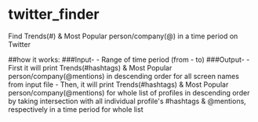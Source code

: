 # twitter_finder
Find Trends(#) &amp; Most Popular person/company(@) in a time period on Twitter


##how it works:
###Input-
    - Range of time period (from - to)
###Output-
  	- First it will print Trends(#hashtags) & Most Popular person/company(@mentions) in descending order for all screen names from input file
  	- Then, it will print Trends(#hashtags) & Most Popular person/company(@mentions) for whole list of profiles in descending order by taking intersection with all individual profile's #hashtags & @mentions, respectively in a time period for whole list
